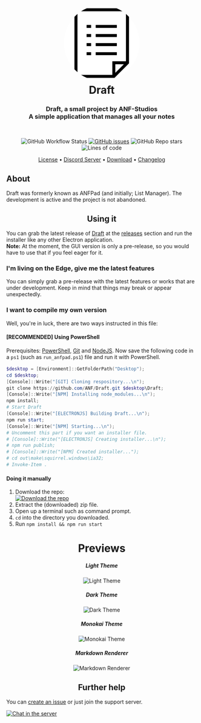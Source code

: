 <h1 align="center" style="position: relative;">
    <a href="https://github.com/ANF/Draft"><img width="200" style="border-radius: 50%;"
            src="./src/images/display.png" /></a><br>
    Draft
</h1>

<h3 align="center">Draft, a small project by ANF-Studios<br>A simple application that manages all your notes</h3>

<br />
<p align="center">
    <img alt="GitHub Workflow Status" src="https://img.shields.io/github/workflow/status/ANF/Draft/ElectronJS%20Build?style=for-the-badge">
    <a href="https://github.com/ANF/Draft/issues"><img alt="GitHub issues" src="https://img.shields.io/github/issues/ANF/Draft?color=0080c6&style=for-the-badge"></a>
    <img alt="GitHub Repo stars" src="https://img.shields.io/github/stars/ANF/Draft?color=0080c6&style=for-the-badge">
    <img alt="Lines of code" src="https://img.shields.io/tokei/lines/github/ANF/Draft?color=0080c6&style=for-the-badge">
</p>

<p align="center">
    <a href="https://github.com/ANF/Draft/blob/master/LICENSE">License</a> •
    <a href="https://discord.gg/fKWpK7A">Discord Server</a> •
    <a href="https://github.com/ANF/Draft/releases/latest">Download</a> •
    <a href="https://github.com/ANF/Draft/blob/master/CHANGELOG.MD">Changelog</a>
</p>

<h2>About</h2>
<p>Draft was formerly known as ANFPad (and initially; List Manager). The development is active and the project is not abandoned.</p>

<h2 align="center">Using it</h2>
<p>You can grab the latest release of <a href="https://github.com/ANF/Draft">Draft</a> at the <a
        href="https://github.com/ANF/Draft/releases/latest">releases</a> section and run the installer like any
    other Electron application.<br /><strong>Note:</strong> At the moment, the GUI version is only a pre-release, so you
    would have to use that if you feel eager for it.</p>

<h3>I'm living on the Edge, give me the latest features</h3>
<p>You can simply grab a pre-release with the latest features or works that are under development. Keep in mind that
    things may break or appear unexpectedly.</p>

<h3>I want to compile my own version</h3>
<p>Well, you're in luck, there are two ways instructed in this file:</p>
<h4><strong>[RECOMMENDED]</strong> Using PowerShell</h4>
<p>Prerequisites:
    <a href="https://docs.microsoft.com/en-us/powershell/scripting/install/installing-powershell">PowerShell</a>, <a
        href="https://git-scm.com/downloads">Git</a> and <a href="https://nodejs.org/en/download/">NodeJS</a>.
    Now save the following code in a <code>ps1</code> (such as <code>run_anfpad.ps1</code>) file and run it with
    PowerShell.
</p>

```ps1
$desktop = [Environment]::GetFolderPath("Desktop");
cd $desktop;
[Console]::Write("[GIT] Cloning respository...\n");
git clone https://github.com/ANF/Draft.git $desktop\Draft;
[Console]::Write("[NPM] Installing node_modules...\n");
npm install;
# Start Draft
[Console]::Write("[ELECTRONJS] Building Draft...\n");
npm run start;
[Console]::Write("[NPM] Starting...\n");
# Uncomment this part if you want an installer file.
# [Console]::Write("[ELECTRONJS] Creating installer...\n");
# npm run publish;
# [Console]::Write("[NPM] Created installer...");
# cd out\make\squirrel.windows\ia32;
# Invoke-Item .
```

<h4>Doing it manually</h4>
<ol>
    <li>Download the repo:</li>
    <a href="https://github.com/ANF/Draft/archive/master.zip"><img
            src="https://user-images.githubusercontent.com/68814933/103164783-7a4ad080-47dd-11eb-8796-bc45d5019b4f.png"
            alt="Download the repo"></img></a>
    <li>Extract the (downloaded) zip file.</li>
    <li>Open up a terminal such as command prompt.</li>
    <li><code>cd</code> into the directory you downloaded.</li>
    <li>Run <code>npm install && npm run start</code></li>
</ol>

<span align="center">
    <h1>Previews</h1>
    <h5>Light Theme</h5>
    <div>
        <img width="500" alt="Light Theme"
            src="https://user-images.githubusercontent.com/68814933/106360087-96fa8c80-62e4-11eb-8557-eeb9d94ab00f.png">
    </div>
    <h5>Dark Theme</h5>
    <div>
        <img width="500" alt="Dark Theme"
            src="https://user-images.githubusercontent.com/68814933/106360107-aaa5f300-62e4-11eb-85d1-4bfa3c939299.png">
    </div>
    <h5>Monokai Theme</h5>
    <div>
        <img width="500" alt="Monokai Theme"
            src="https://user-images.githubusercontent.com/68814933/106360125-c1e4e080-62e4-11eb-9d22-2a62525f084a.png">
    </div>
    <h5>Markdown Renderer</h5>
    <div>
        <img width="500" alt="Markdown Renderer"
            src="https://user-images.githubusercontent.com/68814933/106360155-ea6cda80-62e4-11eb-8440-2e5850938f7d.png">
    </div>
</span>

<h2 align="center">Further help</h2>
<p>You can <a href="https://github.com/ANF-Studios/ListManager/issues">create an issue</a> or just join the support
    server.</p>

<a href="https://discord.gg/fKWpK7A"><img
        src="https://discord.com/api/guilds/732064655396044840/embed.png?style=banner3"
        alt="Chat in the server"></img></a>
